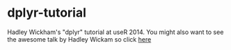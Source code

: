 # dplyr-tutorial

Hadley Wickham's "dplyr" tutorial at useR 2014. You might also want to see the awesome talk by Hadley Wickam so click [here](https://www.youtube.com/watch?v=8SGif63VW6E)

